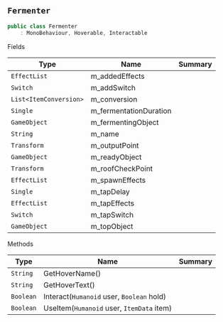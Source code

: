 ## `Fermenter`

```csharp
public class Fermenter
    : MonoBehaviour, Hoverable, Interactable

```

Fields

| Type | Name | Summary | 
| --- | --- | --- | 
| `EffectList` | m_addedEffects |  | 
| `Switch` | m_addSwitch |  | 
| `List<ItemConversion>` | m_conversion |  | 
| `Single` | m_fermentationDuration |  | 
| `GameObject` | m_fermentingObject |  | 
| `String` | m_name |  | 
| `Transform` | m_outputPoint |  | 
| `GameObject` | m_readyObject |  | 
| `Transform` | m_roofCheckPoint |  | 
| `EffectList` | m_spawnEffects |  | 
| `Single` | m_tapDelay |  | 
| `EffectList` | m_tapEffects |  | 
| `Switch` | m_tapSwitch |  | 
| `GameObject` | m_topObject |  | 


Methods

| Type | Name | Summary | 
| --- | --- | --- | 
| `String` | GetHoverName() |  | 
| `String` | GetHoverText() |  | 
| `Boolean` | Interact(`Humanoid` user, `Boolean` hold) |  | 
| `Boolean` | UseItem(`Humanoid` user, `ItemData` item) |  | 


